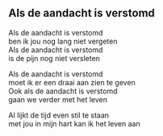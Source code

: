 ---
---

## Als de aandacht is verstomd

Als de aandacht is verstomd \
ben ik jou nog lang niet vergeten \
Als de aandacht is verstomd \
is de pijn nog niet versleten

Als de aandacht is verstomd \
moet ik er een draai aan zien te geven \
Ook als de aandacht is verstomd \
gaan we verder met het leven

Al lijkt de tijd even stil te staan \
met jou in mijn hart kan ik het leven aan
